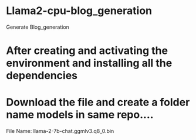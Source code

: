 # Llama2-cpu-blog_generation
Generate Blog_generation 

# After creating and activating the environment and installing all the dependencies

# Download the file and create a folder name models in same repo....
File Name: llama-2-7b-chat.ggmlv3.q8_0.bin
